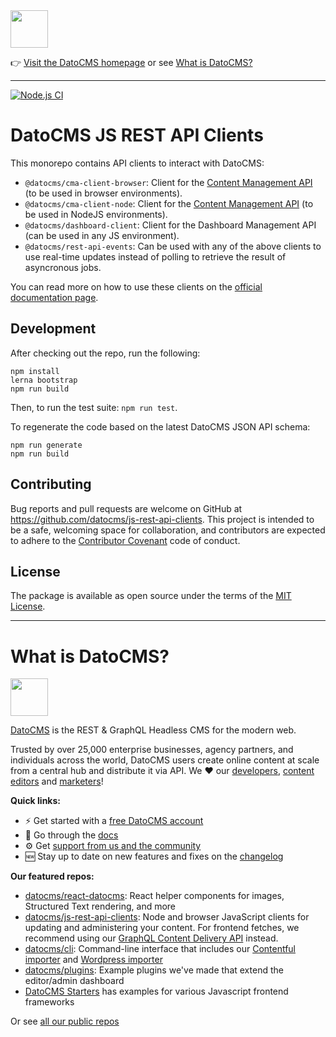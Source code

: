 <!--datocms-autoinclude-header start--><a href="https://www.datocms.com/"><img src="https://www.datocms.com/images/full_logo.svg" height="60"></a>

👉 [Visit the DatoCMS homepage](https://www.datocms.com) or see [What is DatoCMS?](#what-is-datocms)

---

<!--datocms-autoinclude-header end-->

[![Node.js CI](https://github.com/datocms/js-rest-api-clients/actions/workflows/node.js.yml/badge.svg)](https://github.com/datocms/js-rest-api-clients/actions/workflows/node.js.yml)

# DatoCMS JS REST API Clients

This monorepo contains API clients to interact with DatoCMS:

- `@datocms/cma-client-browser`: Client for the [Content Management API](https://www.datocms.com/docs/content-management-api) (to be used in browser environments).
- `@datocms/cma-client-node`: Client for the [Content Management API](https://www.datocms.com/docs/content-management-api) (to be used in NodeJS environments).
- `@datocms/dashboard-client`: Client for the Dashboard Management API (can be used in any JS environment).
- `@datocms/rest-api-events`: Can be used with any of the above clients to use real-time updates instead of polling to retrieve the result of asyncronous jobs.

You can read more on how to use these clients on the [official documentation page](https://www.datocms.com/docs/content-management-api/using-the-nodejs-clients).

## Development

After checking out the repo, run the following:

```
npm install
lerna bootstrap
npm run build
```

Then, to run the test suite: `npm run test`.

To regenerate the code based on the latest DatoCMS JSON API schema:

```
npm run generate
npm run build
```

## Contributing

Bug reports and pull requests are welcome on GitHub at https://github.com/datocms/js-rest-api-clients. This project is intended to be a safe, welcoming space for collaboration, and contributors are expected to adhere to the [Contributor Covenant](http://contributor-covenant.org) code of conduct.

## License

The package is available as open source under the terms of the [MIT License](http://opensource.org/licenses/MIT).

<!--datocms-autoinclude-footer start-->

---

# What is DatoCMS?
<a href="https://www.datocms.com/"><img src="https://www.datocms.com/images/full_logo.svg" height="60"></a>

[DatoCMS](https://www.datocms.com/) is the REST & GraphQL Headless CMS for the modern web.

Trusted by over 25,000 enterprise businesses, agency partners, and individuals across the world, DatoCMS users create online content at scale from a central hub and distribute it via API. We ❤️ our [developers](https://www.datocms.com/team/best-cms-for-developers), [content editors](https://www.datocms.com/team/content-creators) and [marketers](https://www.datocms.com/team/cms-digital-marketing)!

**Quick links:**

- ⚡️ Get started with a [free DatoCMS account](https://dashboard.datocms.com/signup)
- 🔖 Go through the [docs](https://www.datocms.com/docs)
- ⚙️ Get [support from us and the community](https://community.datocms.com/)
- 🆕 Stay up to date on new features and fixes on the [changelog](https://www.datocms.com/product-updates)

**Our featured repos:**
- [datocms/react-datocms](https://github.com/datocms/react-datocms): React helper components for images, Structured Text rendering, and more
- [datocms/js-rest-api-clients](https://github.com/datocms/js-rest-api-clients): Node and browser JavaScript clients for updating and administering your content. For frontend fetches, we recommend using our [GraphQL Content Delivery API](https://www.datocms.com/docs/content-delivery-api) instead.
- [datocms/cli](https://github.com/datocms/cli): Command-line interface that includes our [Contentful importer](https://github.com/datocms/cli/tree/main/packages/cli-plugin-contentful) and [Wordpress importer](https://github.com/datocms/cli/tree/main/packages/cli-plugin-wordpress)
- [datocms/plugins](https://github.com/datocms/plugins): Example plugins we've made that extend the editor/admin dashboard
- [DatoCMS Starters](https://www.datocms.com/marketplace/starters) has examples for various Javascript frontend frameworks

Or see [all our public repos](https://github.com/orgs/datocms/repositories?q=&type=public&language=&sort=stargazers)<!--datocms-autoinclude-footer end-->
